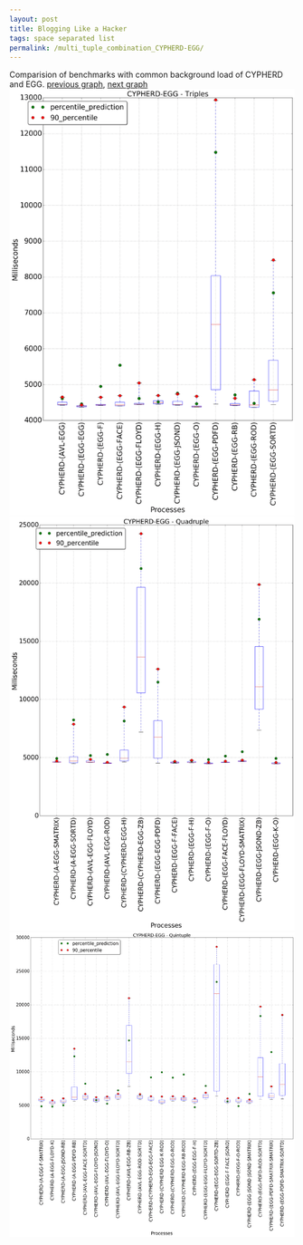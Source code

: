```yaml
---
layout: post
title: Blogging Like a Hacker
tags: space separated list
permalink: /multi_tuple_combination_CYPHERD-EGG/
---
```


Comparision of benchmarks with common background load of CYPHERD and EGG.
[previous graph](../multi_tuple_combination_CYPHERD-CYPHERD/), [next graph](../multi_tuple_combination_CYPHERD-FACE/)
<img src="./images/triple/CYPHERD/CYPHERD-EGG_box.png" alt="graph figure"><img src="./images/quadruple/CYPHERD/CYPHERD-EGG_box.png" alt="graph figure"><img src="./images/quintuple/CYPHERD/CYPHERD-EGG_box.png" alt="graph figure">